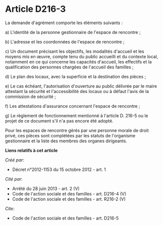 # Article D216-3

La demande d'agrément comporte les éléments suivants : 

a) L'identité de la personne gestionnaire de l'espace de rencontre ; 

b) L'adresse et les coordonnées de l'espace de rencontre ; 

c) Un document précisant les objectifs, les modalités d'accueil et les moyens mis en œuvre, compte tenu du public accueilli
et du contexte local, notamment en ce qui concerne les capacités d'accueil, les effectifs et la qualification des personnes
chargées de l'accueil des familles ; 

d) Le plan des locaux, avec la superficie et la destination des pièces ; 

e) Le cas échéant, l'autorisation d'ouverture au public délivrée par le maire attestant la sécurité et l'accessibilité des
locaux ou à défaut l'avis de la commission de sécurité ; 

f) Les attestations d'assurance concernant l'espace de rencontre ; 

g) Le règlement de fonctionnement mentionné à l'article D. 216-5 ou le projet de ce document s'il n'a pas encore été adopté. 

Pour les espaces de rencontre gérés par une personne morale de droit privé, ces pièces sont complétées par les statuts de
l'organisme gestionnaire et la liste des membres des organes dirigeants.

**Liens relatifs à cet article**

_Créé par_:

  - Décret n°2012-1153 du 15 octobre 2012 - art. 1

_Cité par_:

  - Arrêté du 28 juin 2013 - art. 2 (V)
  - Code de l'action sociale et des familles - art. D216-4 (V)
  - Code de l'action sociale et des familles - art. R216-2 (V)

_Cite_:

  - Code de l'action sociale et des familles - art. D216-5
